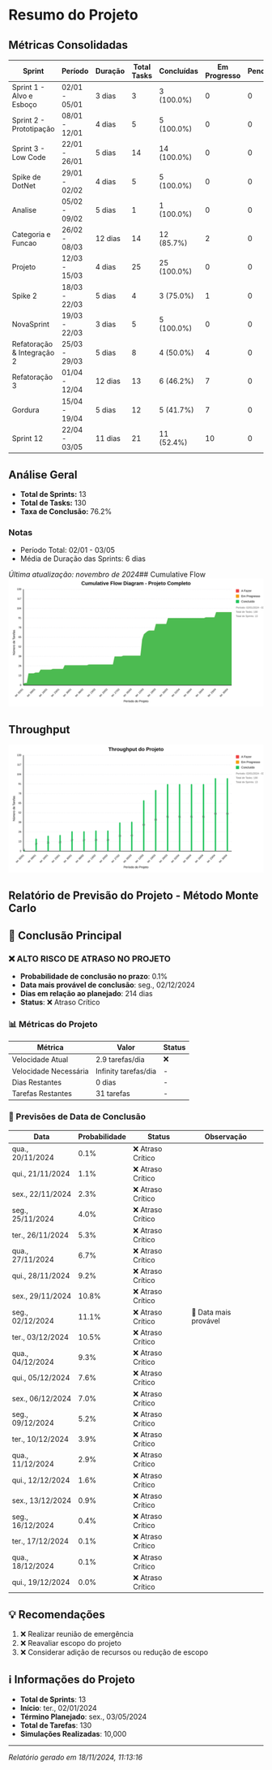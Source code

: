 # Resumo do Projeto 

## Métricas Consolidadas

| Sprint | Período | Duração | Total Tasks | Concluídas | Em Progresso | Pendentes | Velocidade | Eficiência |
|--------|---------|----------|-------------|------------|--------------|-----------|------------|------------|
| Sprint 1 - Alvo e Esboço | 02/01 - 05/01 | 3 dias | 3 | 3 (100.0%) | 0 | 0 | 1/dia | 100.0% |
| Sprint 2 - Prototipação | 08/01 - 12/01 | 4 dias | 5 | 5 (100.0%) | 0 | 0 | 1.25/dia | 100.0% |
| Sprint 3 - Low Code | 22/01 - 26/01 | 5 dias | 14 | 14 (100.0%) | 0 | 0 | 2.8/dia | 100.0% |
| Spike de DotNet | 29/01 - 02/02 | 4 dias | 5 | 5 (100.0%) | 0 | 0 | 1.25/dia | 100.0% |
| Analise | 05/02 - 09/02 | 5 dias | 1 | 1 (100.0%) | 0 | 0 | 0.2/dia | 100.0% |
| Categoria e Funcao | 26/02 - 08/03 | 12 dias | 14 | 12 (85.7%) | 2 | 0 | 1/dia | 85.7% |
| Projeto | 12/03 - 15/03 | 4 dias | 25 | 25 (100.0%) | 0 | 0 | 6.25/dia | 100.0% |
| Spike 2 | 18/03 - 22/03 | 5 dias | 4 | 3 (75.0%) | 1 | 0 | 0.6/dia | 75.0% |
| NovaSprint | 19/03 - 22/03 | 3 dias | 5 | 5 (100.0%) | 0 | 0 | 1.67/dia | 100.0% |
| Refatoração & Integração 2 | 25/03 - 29/03 | 5 dias | 8 | 4 (50.0%) | 4 | 0 | 0.8/dia | 50.0% |
| Refatoração 3 | 01/04 - 12/04 | 12 dias | 13 | 6 (46.2%) | 7 | 0 | 0.5/dia | 46.2% |
| Gordura | 15/04 - 19/04 | 5 dias | 12 | 5 (41.7%) | 7 | 0 | 1/dia | 41.7% |
| Sprint 12 | 22/04 - 03/05 | 11 dias | 21 | 11 (52.4%) | 10 | 0 | 1/dia | 52.4% |

## Análise Geral

- **Total de Sprints:** 13
- **Total de Tasks:** 130
- **Taxa de Conclusão:** 76.2%

### Notas
- Período Total: 02/01 - 03/05
- Média de Duração das Sprints: 6 dias

*Última atualização: novembro de 2024*## Cumulative Flow 
![ Cumulative Flow](./project-cfd.svg)

## Throughput 
![ Throughput Flow](./project-throughput.svg)



 ## Relatório de Previsão do Projeto - Método Monte Carlo

## 🎯 Conclusão Principal

### ❌ ALTO RISCO DE ATRASO NO PROJETO

- **Probabilidade de conclusão no prazo**: 0.1%
- **Data mais provável de conclusão**: seg., 02/12/2024
- **Dias em relação ao planejado**: 214 dias
- **Status**: ❌ Atraso Crítico

### 📊 Métricas do Projeto

| Métrica | Valor | Status |
|---------|--------|--------|
| Velocidade Atual | 2.9 tarefas/dia | ❌ |
| Velocidade Necessária | Infinity tarefas/dia | - |
| Dias Restantes | 0 dias | - |
| Tarefas Restantes | 31 tarefas | - |

### 📅 Previsões de Data de Conclusão

| Data | Probabilidade | Status | Observação |
|------|---------------|---------|------------|
| qua., 20/11/2024 | 0.1% | ❌ Atraso Crítico |  |
| qui., 21/11/2024 | 1.1% | ❌ Atraso Crítico |  |
| sex., 22/11/2024 | 2.3% | ❌ Atraso Crítico |  |
| seg., 25/11/2024 | 4.0% | ❌ Atraso Crítico |  |
| ter., 26/11/2024 | 5.3% | ❌ Atraso Crítico |  |
| qua., 27/11/2024 | 6.7% | ❌ Atraso Crítico |  |
| qui., 28/11/2024 | 9.2% | ❌ Atraso Crítico |  |
| sex., 29/11/2024 | 10.8% | ❌ Atraso Crítico |  |
| seg., 02/12/2024 | 11.1% | ❌ Atraso Crítico | 📍 Data mais provável |
| ter., 03/12/2024 | 10.5% | ❌ Atraso Crítico |  |
| qua., 04/12/2024 | 9.3% | ❌ Atraso Crítico |  |
| qui., 05/12/2024 | 7.6% | ❌ Atraso Crítico |  |
| sex., 06/12/2024 | 7.0% | ❌ Atraso Crítico |  |
| seg., 09/12/2024 | 5.2% | ❌ Atraso Crítico |  |
| ter., 10/12/2024 | 3.9% | ❌ Atraso Crítico |  |
| qua., 11/12/2024 | 2.9% | ❌ Atraso Crítico |  |
| qui., 12/12/2024 | 1.6% | ❌ Atraso Crítico |  |
| sex., 13/12/2024 | 0.9% | ❌ Atraso Crítico |  |
| seg., 16/12/2024 | 0.4% | ❌ Atraso Crítico |  |
| ter., 17/12/2024 | 0.1% | ❌ Atraso Crítico |  |
| qua., 18/12/2024 | 0.1% | ❌ Atraso Crítico |  |
| qui., 19/12/2024 | 0.0% | ❌ Atraso Crítico |  |

## 💡 Recomendações

1. ❌ Realizar reunião de emergência
2. ❌ Reavaliar escopo do projeto
3. ❌ Considerar adição de recursos ou redução de escopo

## ℹ️ Informações do Projeto

- **Total de Sprints**: 13
- **Início**: ter., 02/01/2024
- **Término Planejado**: sex., 03/05/2024
- **Total de Tarefas**: 130
- **Simulações Realizadas**: 10,000

---
*Relatório gerado em 18/11/2024, 11:13:16*